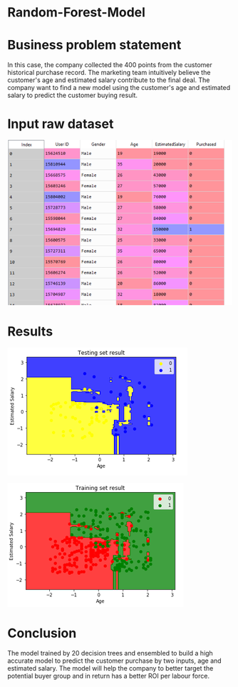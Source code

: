# Random-Forest-Model
# Business problem statement
In this case, the company collected the 400 points from the customer historical purchase record. The marketing team intuitively believe the customer's age and estimated salary contribute to the final deal. The company want to find a new model using the customer's age and estimated salary to predict the customer buying result.
# Input raw dataset
![](DataFrame.PNG)

# Results
![](TestingSetResult.PNG)

![](TrainingSetResult.PNG)

# Conclusion
The model trained by 20 decision trees and ensembled to build a high accurate model to predict the customer purchase by two inputs, age and estimated salary. The model will help the company to better target the potential buyer group and in return has a better ROI per labour force.  

